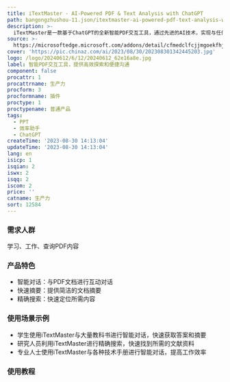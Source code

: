 ```yaml
---
title: iTextMaster - AI-Powered PDF & Text Analysis with ChatGPT
path: bangongzhushou-11.json/itextmaster-ai-powered-pdf-text-analysis-with-chatgpt
description: >-
  iTextMaster是一款基于ChatGPT的全新智能PDF交互工具，通过先进的AI技术，实现与任何PDF文档的智能对话。无论您是学生、研究员、专业人士还是处理PDF的任何人，iTextMaster都为您提供全面而智能的体验。通过ChatMaster，您可以方便快捷地解决查询问题，快速提取摘要和精确搜索。iTextMaster提高工作和学习效率，为您带来全新的PDF探索和深度交互。
source: >-
  https://microsoftedge.microsoft.com/addons/detail/cfmedclfcjjmgoekfhjlpbnbeldnhcjg
cover: 'https://pic.chinaz.com/ai/2023/08/30/202308301342445203.jpg'
logo: /logo/20240612/6/12/20240612_62e16a8e.jpg
label: 智能PDF交互工具，提供高效探索和便捷沟通
component: false
procattr: 1
procattrname: 生产力
procform: 3
procformname: 插件
proctype: 1
proctypename: 普通产品
tags:
  - PPT
  - 效率助手
  - ChatGPT
createTime: '2023-08-30 14:13:04'
updateTime: '2023-08-30 14:13:04'
lang: en
isicp: 1
isqian: 2
iswx: 2
isqq: 2
iscom: 2
price: ''
catname: 生产力
sort: 12584
---
```




### 需求人群
学习、工作、查询PDF内容

### 产品特色
- 智能对话：与PDF文档进行互动对话
- 快速摘要：提供简洁的文档摘要
- 精确搜索：快速定位所需内容

### 使用场景示例
- 学生使用iTextMaster与大量教科书进行智能对话，快速获取答案和摘要
- 研究人员利用iTextMaster进行精确搜索，快速找到所需的文献资料
- 专业人士使用iTextMaster与各种技术手册进行智能对话，提高工作效率

### 使用教程


  
